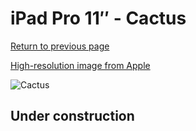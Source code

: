 # iPad Pro 11″ - Cactus

[Return to previous page](/ipad_pro4)

[High-resolution image from Apple](https://store.storeimages.cdn-apple.com/8756/as-images.apple.com/is/MXT72?wid=4500&hei=4500&fmt=png)

<div style="width: 500px"><img src="/almost_uncompressed/MXT72.webp" alt="Cactus"></div>

## Under construction
